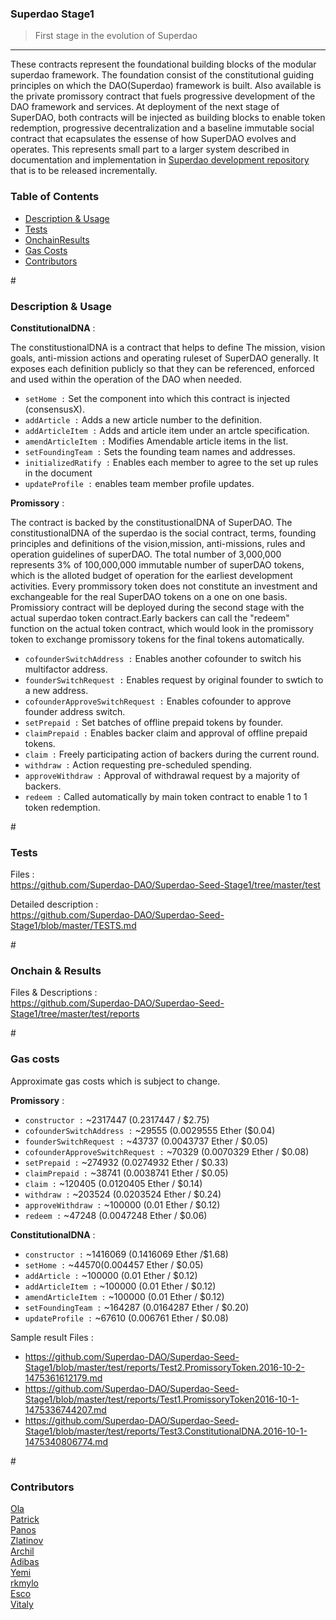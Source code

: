 ### Superdao Stage1

> First stage in the evolution of Superdao     
---

These contracts represent the foundational building blocks of the modular superdao framework. The foundation consist of the constitutional guiding principles on which the DAO(Superdao) framework is built. Also available is the private promissory contract that fuels progressive development of the DAO framework and services. At deployment of the next stage of SuperDAO, both contracts will be injected as building blocks to enable token redemption, progressive decentralization and a baseline immutable social contract that ecapsulates the essense of how SuperDAO evolves and operates. This represents small part to a larger system described in documentation and implementation in [Superdao development repository](https://gitlab.com/BM-2cV87rXv7cVFLWZGnSJN14BWHHrG9Aj7Zr/Superdao) that is to be released incrementally.



### Table of Contents

* [Description & Usage](#DescriptionUsage)
* [Tests](#Tests)
* [OnchainResults](#OnchainResults)
* [Gas Costs](#GasCosts)
* [Contributors](#Contributors)



#<a name="DescriptionUsage"></a>
### Description & Usage    

**ConstitutionalDNA** :   

The constitustionalDNA is a contract that helps to define The mission, vision goals, anti-mission actions and operating ruleset of SuperDAO generally. It exposes each definition publicly so that they can be referenced, enforced and used within the operation of the DAO when needed.

- `setHome :` Set the component into which this contract is injected (consensusX).
- `addArticle :` Adds a new article number to the definition.
- `addArticleItem :` Adds and article item under an artcle specification.
- `amendArticleItem :` Modifies Amendable article items in the list.
- `setFoundingTeam :` Sets the founding team names and addresses.
- `initializedRatify :` Enables each member to agree to the set up rules in the document
- `updateProfile :` enables team member profile updates.      



**Promissory** :

The contract is backed by the constitustionalDNA of SuperDAO. The constitustionalDNA of the superdao is the social contract, terms, founding principles and definitions of the vision,mission, anti-missions, rules and operation guidelines of superDAO. The total number of 3,000,000 represents 3% of 100,000,000 immutable number of superDAO tokens, which is the alloted budget of operation for the earliest development activities. Every prommissory token does not constitute an investment and exchangeable for the real SuperDAO tokens on a one on one basis. Promissiory contract will be deployed during the second stage with the actual superdao token contract.Early backers can call the "redeem" function on the actual token contract, which would look in the promissory token to exchange promissory tokens for the final tokens automatically.

- `cofounderSwitchAddress :` Enables another cofounder to switch his multifactor address.
- `founderSwitchRequest :` Enables request by original founder to swtich to a new address.
- `cofounderApproveSwitchRequest :` Enables cofounder to approve founder address switch.
- `setPrepaid :` Set batches of offline prepaid tokens by founder.
- `claimPrepaid :` Enables backer claim and approval of offline prepaid tokens.
- `claim :` Freely participating action of backers during the current round.
- `withdraw :` Action requesting pre-scheduled spending.
- `approveWithdraw :` Approval of withdrawal request by a majority of backers.
- `redeem :` Called automatically by main token contract to enable 1 to 1 token redemption.






#<a name="Tests"></a>
### Tests



Files :   
https://github.com/Superdao-DAO/Superdao-Seed-Stage1/tree/master/test   

Detailed description :    
https://github.com/Superdao-DAO/Superdao-Seed-Stage1/blob/master/TESTS.md


#<a name="OnchainResults"></a>
### Onchain & Results      

Files & Descriptions :   
https://github.com/Superdao-DAO/Superdao-Seed-Stage1/tree/master/test/reports   


#<a name="GasCosts"></a>
### Gas costs    

Approximate gas costs which is subject to change.



 **Promissory** :   
 
- `constructor :` ~2317447 (0.2317447 / $2.75)
- `cofounderSwitchAddress :` ~29555 (0.0029555 Ether ($0.04)
- `founderSwitchRequest :` ~43737 (0.0043737 Ether / $0.05)
- `cofounderApproveSwitchRequest :` ~70329 (0.0070329 Ether / $0.08)
- `setPrepaid :` ~274932 (0.0274932 Ether / $0.33)
- `claimPrepaid :` ~38741 (0.0038741 Ether / $0.05)
- `claim :` ~120405 (0.0120405 Ether / $0.14)
- `withdraw :` ~203524 (0.0203524 Ether / $0.24)
- `approveWithdraw :` ~100000 (0.01 Ether / $0.12)
- `redeem :` ~47248 (0.0047248 Ether / $0.06)   
	

	
 **ConstitutionalDNA** :   
 
- `constructor :` ~1416069 (0.1416069 Ether /$1.68)   
- `setHome :` ~44570(0.004457 Ether / $0.05)   
- `addArticle :` ~100000 (0.01 Ether / $0.12)   
- `addArticleItem :` ~100000 (0.01 Ether / $0.12)   
- `amendArticleItem :` ~100000 (0.01 Ether / $0.12)   
- `setFoundingTeam :` ~164287 (0.0164287 Ether / $0.20)   
- `updateProfile :` ~67610 (0.006761 Ether / $0.08)   

Sample result Files :   

- https://github.com/Superdao-DAO/Superdao-Seed-Stage1/blob/master/test/reports/Test2.PromissoryToken.2016-10-2-1475361612179.md  
- https://github.com/Superdao-DAO/Superdao-Seed-Stage1/blob/master/test/reports/Test1.PromissoryToken2016-10-1-1475336744207.md   
- https://github.com/Superdao-DAO/Superdao-Seed-Stage1/blob/master/test/reports/Test3.ConstitutionalDNA.2016-10-1-1475340806774.md



#<a name="Contributors"></a>
### Contributors

[Ola](https://github.com/innovator256)   
[Patrick](https://github.com/patrickgamer)    
[Panos](https://github.com/ppanos)   
[Zlatinov](https://github.com/zlatinov)   
[Archil](https://github.com/achiko)   
[Adibas](https://github.com/adibas03)   
[Yemi](https://github.com/CoderWithAttitude)    
[rkmylo](https://github.com/rkmylo)   
[Esco](https://github.com/esco)   
[Vitaly](https://github.com/vitaliy-kuzmich)       
